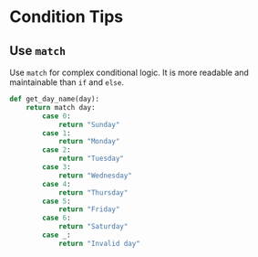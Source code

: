 # Condition Tips

## Use `match`

Use `match` for complex conditional logic. It is more readable and maintainable than `if` and `else`.

```python
def get_day_name(day):
    return match day:
        case 0:
            return "Sunday"
        case 1:
            return "Monday"
        case 2:
            return "Tuesday"
        case 3:
            return "Wednesday"
        case 4:
            return "Thursday"
        case 5:
            return "Friday"
        case 6:
            return "Saturday"
        case _:
            return "Invalid day"
```
